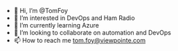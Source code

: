- 👋 Hi, I’m @TomFoy
- 👀 I’m interested in DevOps and Ham Radio
- 🌱 I’m currently learning Azure
- 💞️ I’m looking to collaborate on automation and DevOps
- 📫 How to reach me tom.foy@viewpointe.com

<!---
TomFoy/TomFoy is a ✨ special ✨ repository because its `README.md` (this file) appears on your GitHub profile.
You can click the Preview link to take a look at your changes.
--->
